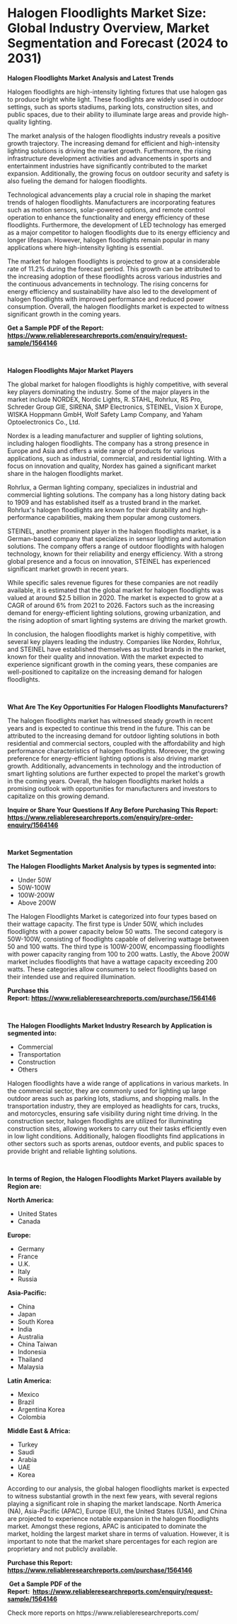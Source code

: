 <p><h1>Halogen Floodlights Market Size: Global Industry Overview, Market Segmentation and Forecast (2024 to 2031)</h1></p><p><strong>Halogen Floodlights Market Analysis and Latest Trends</strong></p>
<p><p>Halogen floodlights are high-intensity lighting fixtures that use halogen gas to produce bright white light. These floodlights are widely used in outdoor settings, such as sports stadiums, parking lots, construction sites, and public spaces, due to their ability to illuminate large areas and provide high-quality lighting.</p><p>The market analysis of the halogen floodlights industry reveals a positive growth trajectory. The increasing demand for efficient and high-intensity lighting solutions is driving the market growth. Furthermore, the rising infrastructure development activities and advancements in sports and entertainment industries have significantly contributed to the market expansion. Additionally, the growing focus on outdoor security and safety is also fueling the demand for halogen floodlights.</p><p>Technological advancements play a crucial role in shaping the market trends of halogen floodlights. Manufacturers are incorporating features such as motion sensors, solar-powered options, and remote control operation to enhance the functionality and energy efficiency of these floodlights. Furthermore, the development of LED technology has emerged as a major competitor to halogen floodlights due to its energy efficiency and longer lifespan. However, halogen floodlights remain popular in many applications where high-intensity lighting is essential.</p><p>The market for halogen floodlights is projected to grow at a considerable rate of 11.2% during the forecast period. This growth can be attributed to the increasing adoption of these floodlights across various industries and the continuous advancements in technology. The rising concerns for energy efficiency and sustainability have also led to the development of halogen floodlights with improved performance and reduced power consumption. Overall, the halogen floodlights market is expected to witness significant growth in the coming years.</p></p>
<p><strong>Get a Sample PDF of the Report:&nbsp; <a href="https://www.reliableresearchreports.com/enquiry/request-sample/1564146">https://www.reliableresearchreports.com/enquiry/request-sample/1564146</a></strong></p>
<p>&nbsp;</p>
<p><strong>Halogen Floodlights Major Market Players</strong></p>
<p><p>The global market for halogen floodlights is highly competitive, with several key players dominating the industry. Some of the major players in the market include NORDEX, Nordic Lights, R. STAHL, Rohrlux, RS Pro, Schreder Group GIE, SIRENA, SMP Electronics, STEINEL, Vision X Europe, WISKA Hoppmann GmbH, Wolf Safety Lamp Company, and Yaham Optoelectronics Co., Ltd.</p><p>Nordex is a leading manufacturer and supplier of lighting solutions, including halogen floodlights. The company has a strong presence in Europe and Asia and offers a wide range of products for various applications, such as industrial, commercial, and residential lighting. With a focus on innovation and quality, Nordex has gained a significant market share in the halogen floodlights market.</p><p>Rohrlux, a German lighting company, specializes in industrial and commercial lighting solutions. The company has a long history dating back to 1909 and has established itself as a trusted brand in the market. Rohrlux's halogen floodlights are known for their durability and high-performance capabilities, making them popular among customers.</p><p>STEINEL, another prominent player in the halogen floodlights market, is a German-based company that specializes in sensor lighting and automation solutions. The company offers a range of outdoor floodlights with halogen technology, known for their reliability and energy efficiency. With a strong global presence and a focus on innovation, STEINEL has experienced significant market growth in recent years.</p><p>While specific sales revenue figures for these companies are not readily available, it is estimated that the global market for halogen floodlights was valued at around $2.5 billion in 2020. The market is expected to grow at a CAGR of around 6% from 2021 to 2026. Factors such as the increasing demand for energy-efficient lighting solutions, growing urbanization, and the rising adoption of smart lighting systems are driving the market growth.</p><p>In conclusion, the halogen floodlights market is highly competitive, with several key players leading the industry. Companies like Nordex, Rohrlux, and STEINEL have established themselves as trusted brands in the market, known for their quality and innovation. With the market expected to experience significant growth in the coming years, these companies are well-positioned to capitalize on the increasing demand for halogen floodlights.</p></p>
<p>&nbsp;</p>
<p><strong>What Are The Key Opportunities For Halogen Floodlights Manufacturers?</strong></p>
<p><p>The halogen floodlights market has witnessed steady growth in recent years and is expected to continue this trend in the future. This can be attributed to the increasing demand for outdoor lighting solutions in both residential and commercial sectors, coupled with the affordability and high performance characteristics of halogen floodlights. Moreover, the growing preference for energy-efficient lighting options is also driving market growth. Additionally, advancements in technology and the introduction of smart lighting solutions are further expected to propel the market's growth in the coming years. Overall, the halogen floodlights market holds a promising outlook with opportunities for manufacturers and investors to capitalize on this growing demand.</p></p>
<p><strong>Inquire or Share Your Questions If Any Before Purchasing This Report: <a href="https://www.reliableresearchreports.com/enquiry/pre-order-enquiry/1564146">https://www.reliableresearchreports.com/enquiry/pre-order-enquiry/1564146</a></strong></p>
<p>&nbsp;</p>
<p><strong>Market Segmentation</strong></p>
<p><strong>The Halogen Floodlights Market Analysis by types is segmented into:</strong></p>
<p><ul><li>Under 50W</li><li>50W-100W</li><li>100W-200W</li><li>Above 200W</li></ul></p>
<p><p>The Halogen Floodlights Market is categorized into four types based on their wattage capacity. The first type is Under 50W, which includes floodlights with a power capacity below 50 watts. The second category is 50W-100W, consisting of floodlights capable of delivering wattage between 50 and 100 watts. The third type is 100W-200W, encompassing floodlights with power capacity ranging from 100 to 200 watts. Lastly, the Above 200W market includes floodlights that have a wattage capacity exceeding 200 watts. These categories allow consumers to select floodlights based on their intended use and required illumination.</p></p>
<p><strong>Purchase this Report:&nbsp;<a href="https://www.reliableresearchreports.com/purchase/1564146">https://www.reliableresearchreports.com/purchase/1564146</a></strong></p>
<p>&nbsp;</p>
<p><strong>The Halogen Floodlights Market Industry Research by Application is segmented into:</strong></p>
<p><ul><li>Commercial</li><li>Transportation</li><li>Construction</li><li>Others</li></ul></p>
<p><p>Halogen floodlights have a wide range of applications in various markets. In the commercial sector, they are commonly used for lighting up large outdoor areas such as parking lots, stadiums, and shopping malls. In the transportation industry, they are employed as headlights for cars, trucks, and motorcycles, ensuring safe visibility during night time driving. In the construction sector, halogen floodlights are utilized for illuminating construction sites, allowing workers to carry out their tasks efficiently even in low light conditions. Additionally, halogen floodlights find applications in other sectors such as sports arenas, outdoor events, and public spaces to provide bright and reliable lighting solutions.</p></p>
<p>&nbsp;</p>
<p><strong>In terms of Region, the Halogen Floodlights Market Players available by Region are:</strong></p>
<p>
    <p> <strong> North America: </strong>
        <ul>
            <li>United States</li>
            <li>Canada</li>
        </ul>
        </p> 
    <p> <strong> Europe: </strong>
        <ul>
            <li>Germany</li>
            <li>France</li>
            <li>U.K.</li>
            <li>Italy</li>
            <li>Russia</li>
        </ul>
        </p> 
    <p> <strong> Asia-Pacific: </strong>
        <ul>
            <li>China</li>
            <li>Japan</li>
            <li>South Korea</li>
            <li>India</li>
            <li>Australia</li>
            <li>China Taiwan</li>
            <li>Indonesia</li>
            <li>Thailand</li>
            <li>Malaysia</li>
        </ul>
        </p> 
    <p> <strong> Latin America: </strong>
        <ul>
            <li>Mexico</li>
            <li>Brazil</li>
            <li>Argentina Korea</li>
            <li>Colombia</li>
        </ul>
        </p> 
    <p> <strong> Middle East & Africa: </strong>
        <ul>
            <li>Turkey</li>
            <li>Saudi</li>
            <li>Arabia</li>
            <li>UAE</li>
            <li>Korea</li>
        </ul>
    </p>
    </p>
<p><p>According to our analysis, the global halogen floodlights market is expected to witness substantial growth in the next few years, with several regions playing a significant role in shaping the market landscape. North America (NA), Asia-Pacific (APAC), Europe (EU), the United States (USA), and China are projected to experience notable expansion in the halogen floodlights market. Amongst these regions, APAC is anticipated to dominate the market, holding the largest market share in terms of valuation. However, it is important to note that the market share percentages for each region are proprietary and not publicly available.</p></p>
<p><strong>Purchase this Report: <a href="https://www.reliableresearchreports.com/purchase/1564146">https://www.reliableresearchreports.com/purchase/1564146</a></strong></p>
<p>&nbsp;<strong>Get a Sample PDF of the Report:&nbsp;&nbsp;<a href="https://www.reliableresearchreports.com/enquiry/request-sample/1564146">https://www.reliableresearchreports.com/enquiry/request-sample/1564146</a></strong></p>
<p><strong></strong></p>
<p>Check more reports on https://www.reliableresearchreports.com/</p>